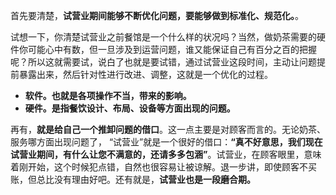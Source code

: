 首先要清楚，**试营业期间能够不断优化问题，要能够做到标准化、规范化。**。

试想一下，你清楚试营业之前餐馆是一个什么样的状况吗？当然，做奶茶需要的硬件你可能心中有数，但一旦涉及到运营问题，谁又能保证自己有百分之百的把握呢？所以这就需要试，说白了也就是要试错，通过试营业这段时间，主动让问题提前暴露出来，然后针对性进行改进、调整，这就是一个优化的过程。

- **软件。也就是各项操作不当，带来的影响。**
- **硬件。是指餐饮设计、布局、设备等方面出现的问题。**



再有，**就是给自己一个推卸问题的借口**。这一点主要是对顾客而言的。无论奶茶、服务哪方面出现问题了， “试营业”就是一个很好的借口：**“真不好意思，我们现在试营业期间，有什么让您不满意的，还请多多包涵”**。试营业，在顾客眼里，意味着刚开始，这个时候犯点错，自然也很容易让被谅解。退一步讲，即使顾客不买账，但总比没有理由好吧。还有就是，**试营业也是一段磨合期。**

